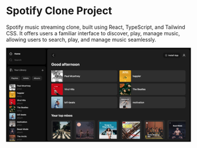 # Spotify Clone Project

Spotify music streaming clone, built using React, TypeScript, and Tailwind CSS. It offers users a familiar interface to discover, play, manage music, allowing users to search, play, and manage music seamlessly.

<img src="./public/preview.png"/>
